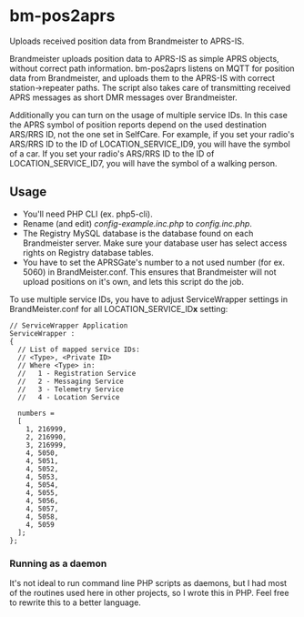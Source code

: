 # bm-pos2aprs

Uploads received position data from Brandmeister to APRS-IS.

Brandmeister uploads position data to APRS-IS as simple APRS objects, without
correct path information. bm-pos2aprs listens on MQTT for position data from
Brandmeister, and uploads them to the APRS-IS with correct station->repeater
paths. The script also takes care of transmitting received APRS messages as
short DMR messages over Brandmeister.

Additionally you can turn on the usage of multiple service IDs. In this case
the APRS symbol of position reports depend on the used destination ARS/RRS ID,
not the one set in SelfCare. For example, if you set your radio's ARS/RRS ID
to the ID of LOCATION_SERVICE_ID9, you will have the symbol of a car.
If you set your radio's ARS/RRS ID to the ID of LOCATION_SERVICE_ID7,
you will have the symbol of a walking person.

## Usage

- You'll need PHP CLI (ex. php5-cli).
- Rename (and edit) *config-example.inc.php* to *config.inc.php*.
- The Registry MySQL database is the database found on each Brandmeister server.
  Make sure your database user has select access rights on Registry database tables.
- You have to set the APRSGate's number to a not used number (for ex. 5060) in
  BrandMeister.conf. This ensures that Brandmeister will not upload positions on
  it's own, and lets this script do the job.

To use multiple service IDs, you have to adjust ServiceWrapper settings in
BrandMeister.conf for all LOCATION_SERVICE_ID**x** setting:

```
// ServiceWrapper Application
ServiceWrapper :
{
  // List of mapped service IDs:
  // <Type>, <Private ID>
  // Where <Type> in:
  //   1 - Registration Service
  //   2 - Messaging Service
  //   3 - Telemetry Service
  //   4 - Location Service

  numbers =
  [
    1, 216999,
    2, 216990,
    3, 216999,
    4, 5050,
    4, 5051,
    4, 5052,
    4, 5053,
    4, 5054,
    4, 5055,
    4, 5056,
    4, 5057,
    4, 5058,
    4, 5059
  ];
};
```

### Running as a daemon

It's not ideal to run command line PHP scripts as daemons, but I had most of
the routines used here in other projects, so I wrote this in PHP. Feel free
to rewrite this to a better language.
